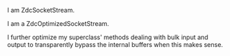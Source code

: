 I am ZdcSocketStream.I am a ZdcOptimizedSocketStream.I further optimize my superclass' methods dealing with bulk input and outputto transparently bypass the internal buffers when this makes sense.